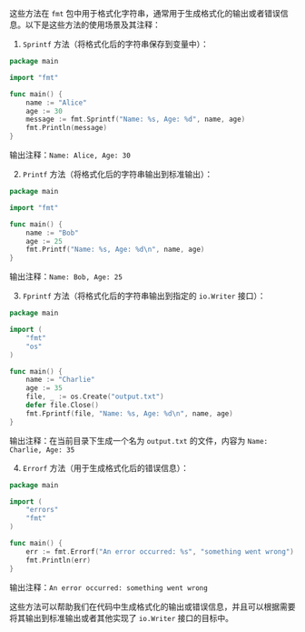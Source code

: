 这些方法在 `fmt` 包中用于格式化字符串，通常用于生成格式化的输出或者错误信息。以下是这些方法的使用场景及其注释：

1. `Sprintf` 方法（将格式化后的字符串保存到变量中）：

```go
package main

import "fmt"

func main() {
    name := "Alice"
    age := 30
    message := fmt.Sprintf("Name: %s, Age: %d", name, age)
    fmt.Println(message)
}
```

输出注释：`Name: Alice, Age: 30`

2. `Printf` 方法（将格式化后的字符串输出到标准输出）：

```go
package main

import "fmt"

func main() {
    name := "Bob"
    age := 25
    fmt.Printf("Name: %s, Age: %d\n", name, age)
}
```

输出注释：`Name: Bob, Age: 25`

3. `Fprintf` 方法（将格式化后的字符串输出到指定的 `io.Writer` 接口）：

```go
package main

import (
    "fmt"
    "os"
)

func main() {
    name := "Charlie"
    age := 35
    file, _ := os.Create("output.txt")
    defer file.Close()
    fmt.Fprintf(file, "Name: %s, Age: %d\n", name, age)
}
```

输出注释：在当前目录下生成一个名为 `output.txt` 的文件，内容为 `Name: Charlie, Age: 35`

4. `Errorf` 方法（用于生成格式化后的错误信息）：

```go
package main

import (
    "errors"
    "fmt"
)

func main() {
    err := fmt.Errorf("An error occurred: %s", "something went wrong")
    fmt.Println(err)
}
```

输出注释：`An error occurred: something went wrong`

这些方法可以帮助我们在代码中生成格式化的输出或错误信息，并且可以根据需要将其输出到标准输出或者其他实现了 `io.Writer` 接口的目标中。